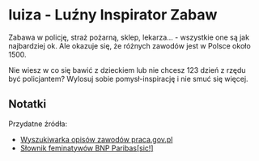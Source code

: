 # luiza - Luźny Inspirator Zabaw

Zabawa w policję, straż pożarną, sklep, lekarza… - wszystkie one są jak najbardziej ok. Ale okazuje się, że różnych zawodów jest w Polsce około 1500.

Nie wiesz w co się bawić z dzieckiem lub nie chcesz 123 dzień z rzędu być policjantem? Wylosuj sobie pomysł-inspirację i nie smuć się więcej.

## Notatki

Przydatne źródła:

- [Wyszukiwarka opisów zawodów praca.gov.pl](https://psz.praca.gov.pl/rynek-pracy/bazy-danych/klasyfikacja-zawodow-i-specjalnosci/wyszukiwarka-opisow-zawodow)
- [Słownik feminatywów BNP Paribas[sic!]](https://lp.bnpparibas.pl/wystarczyslowo/#!slownik)
